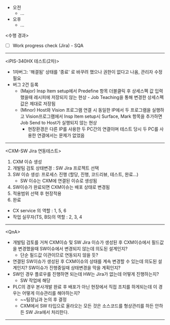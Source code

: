 - 오전
	- ...
- 오후
	- ...

<수행 경과>
- [ ] Work progress check (Jira) - SQA
---
<iPIS-340HX 테스트(2차)>
- 1차버그: '해결됨' 상태를 '종료' 로 바꾸려 했으나 권한이 없다고 나옴, 관리자 수정 필요
- 버그 2건 등록
	- (Major) Insp Item setup에서 Predefine 항목 더블클릭 후 상세스펙 값 입력했을때 레시피에 저장되지 않는 현상 - Job Teaching을 통해 변경한 상세스펙값은 제대로 저장됨
	- (Minor) Host와 Vision 프로그램 연결 시 동일한 IP에서 두 프로그램을 실행하고 Vision프로그램에서 Insp Item setup시 Surface, Mark 항목을 추가하면 Job Send to Host가 실행되지 않는 현상
		- 현장환경은 다른 IP를 사용한 두 PC간의 연결이며 테스트 당시 두 PC를 사용한 연결에서는 문제가 없었음
---
<CXM-SW Jira 연동테스트>
1. CXM 이슈 생성
2. 개발팀 검토 상태변경 : SW Jira 프로젝트 선택
3. SW 이슈 생성: 프로세스 진행 (할당, 진행, 코드리뷰, 테스트, 완료...)
	- SW 이슈는 CXM에 연결된 이슈로 생성됨
4. SW이슈가 완료되면 CXM이슈는 배포 상태로 변경됨
5. 적용범위 선택 후 현장적용
6. 완료

- CX service 의 역할 : 1, 5, 6
- 작업 실무자(TS, BS)의 역할 : 2, 3, 4
---
\<QnA>
- 개발팀 검토를 거쳐 CXM이슈 및 SW Jira 이슈가 생성된 후 CXM이슈에서 필드값을 변경했을때 SW이슈에서 변경되지 않는데 의도된 설계인지?
	- 단순 필드값 이관이므로 연동되지 않을 듯?
- 연결된 SW이슈가 생성된 후 CXM이슈의 상태를 계속 변경할 수 있는데 의도된 설계인지? SW이슈가 진행중일때 상태변경을 막을 계획인지?
- SW인 경우 플로우를 진행하면 되는데 HW는 Jira가 없는데 어떻게 진행하는지?
	- SW 작업에 해당
- PLC의 경우 본사개발 완료 후 배포가 아닌 현장에서 직접 조치를 하게되는데 이 경우는 어떻게 이슈관리를 해야하는지?
	- ~~팀장님과 논의 후 결정
	- CXM에서 SW 타입으로 올라오는 모든 것은 소스코드를 형상관리를 하든 안하든 SW Jira에서 처리한다.
---